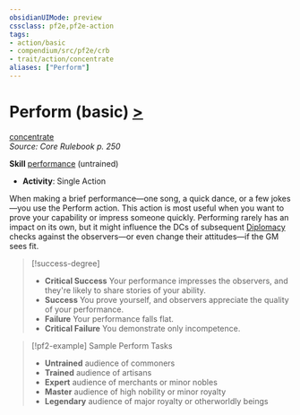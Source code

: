 ```yaml
---
obsidianUIMode: preview
cssclass: pf2e,pf2e-action
tags:
- action/basic
- compendium/src/pf2e/crb
- trait/action/concentrate
aliases: ["Perform"]
---
```

# Perform (basic) [>](chapter-9-playing-the-game.md#Actions "Single Action")
[concentrate](concentrate.md)  
*Source: Core Rulebook p. 250*  

**Skill** [performance](../../compendium/skills.md#Performance) (untrained)
- **Activity**: Single Action

When making a brief performance—one song, a quick dance, or a few jokes—you use the Perform action. This action is most useful when you want to prove your capability or impress someone quickly. Performing rarely has an impact on its own, but it might influence the DCs of subsequent [Diplomacy](../../compendium/skills.md#Diplomacy) checks against the observers—or even change their attitudes—if the GM sees fit.

> [!success-degree] 
> - **Critical Success** Your performance impresses the observers, and they're likely to share stories of your ability.
> - **Success** You prove yourself, and observers appreciate the quality of your performance.
> - **Failure** Your performance falls flat.
> - **Critical Failure** You demonstrate only incompetence.

> [!pf2-example] Sample Perform Tasks
> 
> - **Untrained** audience of commoners
> - **Trained** audience of artisans
> - **Expert** audience of merchants or minor nobles
> - **Master** audience of high nobility or minor royalty
> - **Legendary** audience of major royalty or otherworldly beings